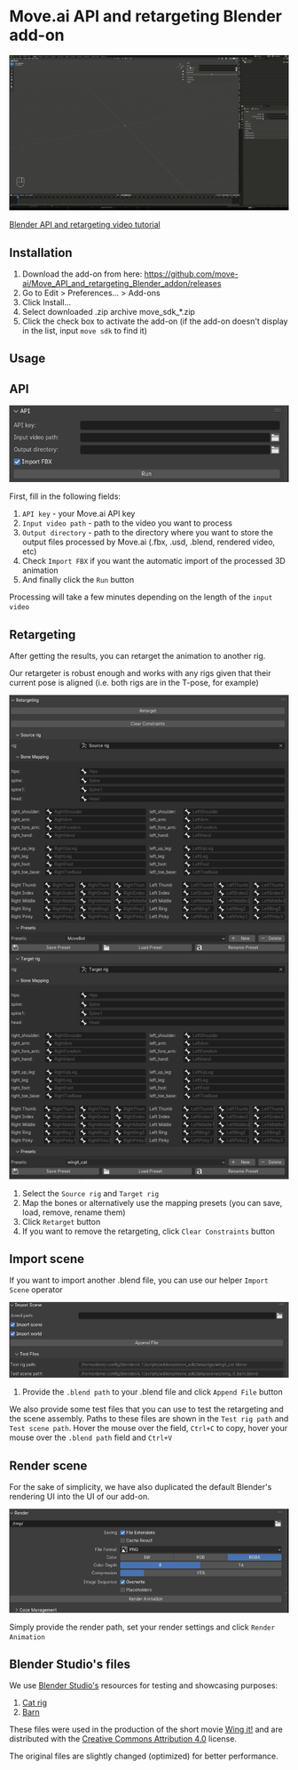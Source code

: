 # Move.ai API and retargeting Blender add-on

[![Blender API](data/readme/addon_preview.gif)](https://www.youtube.com/watch?v=pCVHn_bMG_s)

[Blender API and retargeting video tutorial](https://www.youtube.com/watch?v=pCVHn_bMG_s)

## Installation

1. Download the add-on from here: https://github.com/move-ai/Move_API_and_retargeting_Blender_addon/releases
2. Go to Edit > Preferences... > Add-ons
3. Click Install...
4. Select downloaded .zip archive move_sdk_*.zip
5. Click the check box to activate the add-on (if the add-on doesn't display in the list, input `move sdk` to find it)

## Usage

## API

![API](data/readme/api.png)

First, fill in the following fields:

1. `API key` - your Move.ai API key
2. `Input video path` - path to the video you want to process
3. `Output directory` - path to the directory where you want to store the output files processed by Move.ai (.fbx, .usd, .blend, rendered video, etc)
4. Check `Import FBX` if you want the automatic import of the processed 3D animation
5. And finally click the `Run` button

Processing will take a few minutes depending on the length of the `input video`

## Retargeting

After getting the results, you can retarget the animation to another rig.

Our retargeter is robust enough and works with any rigs given that their current pose is aligned (i.e. both rigs are in the T-pose, for example)

![Alt text](data/readme/retargeting.png)

1. Select the `Source rig` and `Target rig`
2. Map the bones or alternatively use the mapping presets (you can save, load, remove, rename them)
3. Click `Retarget` button
4. If you want to remove the retargeting, click `Clear Constraints` button

## Import scene

If you want to import another .blend file, you can use our helper `Import Scene` operator

![Alt text](data/readme/import_scene.png)

1. Provide the `.blend path` to your .blend file and click `Append File` button

We also provide some test files that you can use to test the retargeting and the scene assembly. Paths to these files are shown in the `Test rig path` and `Test scene path`. Hover the mouse over the field, `Ctrl+C` to copy, hover your mouse over the `.blend path` field and `Ctrl+V`

## Render scene

For the sake of simplicity, we have also duplicated the default Blender's rendering UI into the UI of our add-on.

![Alt text](data/readme/render.png)

Simply provide the render path, set your render settings and click `Render Animation`

## Blender Studio's files

We use [Blender Studio's](https://studio.blender.org/) resources for testing and showcasing purposes:

1. [Cat rig](https://studio.blender.org/characters/cat/v1/)
2. [Barn](https://studio.blender.org/films/wing-it/3c308f54ee719e/?asset=6950)

These files were used in the production of the short movie [Wing it!](https://youtu.be/u9lj-c29dxI) and are distributed with the [Creative Commons Attribution 4.0](https://creativecommons.org/licenses/by/4.0/) license.

The original files are slightly changed (optimized) for better performance.
